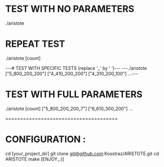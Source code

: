 # TEST WITH NO PARAMETERS
./aristote

# REPEAT TEST
./aristote [count]

---# TEST WITH SPECIFIC TESTS (replace '_' by ' ')---
---./aristote ["5_800_200_200"] ["4_410_200_200"] ["4_310_200_100"] ...---

# TEST WITH FULL PARAMETERS
./aristote [count] ["5_800_200_200_7"] ["6_610_300_200"] ...


======================================


# CONFIGURATION :
cd [your_project_dir]
git clone git@github.com:Kosstraz/ARISTOTE.git
cd ARISTOTE
make
[ENJOY_:)]